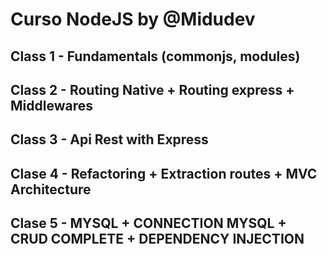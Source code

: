 # Curso NodeJS by @Midudev

## Class 1 - Fundamentals (commonjs, modules)

## Class 2 - Routing Native + Routing express + Middlewares

## Class 3 - Api Rest with Express

## Clase 4 - Refactoring + Extraction routes + MVC Architecture

## Clase 5 - MYSQL + CONNECTION MYSQL + CRUD COMPLETE + DEPENDENCY INJECTION
